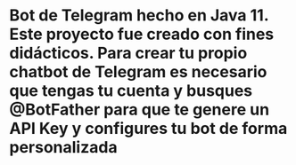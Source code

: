 # Bot de Telegram hecho en Java 11. Este proyecto fue creado con fines didácticos. Para crear tu propio chatbot de Telegram es necesario que tengas tu cuenta y busques @BotFather para que te genere un API Key y configures tu bot de forma personalizada
